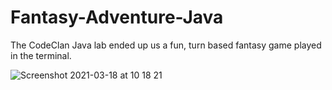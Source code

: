 # Fantasy-Adventure-Java
The CodeClan Java lab ended up us a fun, turn based fantasy game played in the terminal.




![Screenshot 2021-03-18 at 10 18 21](https://user-images.githubusercontent.com/72009564/111610528-5c38af00-87d3-11eb-83b0-d955dd986ff8.png)
